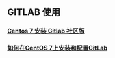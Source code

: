 ##  GITLAB 使用

#### [Centos 7 安装 Gitlab 社区版](https://izpan.com/centos-7-install-gitlab-community-edition.html)

#### [如何在CentOS 7上安装和配置GitLab](https://www.myfreax.com/how-to-install-and-configure-gitlab-on-centos-7/)